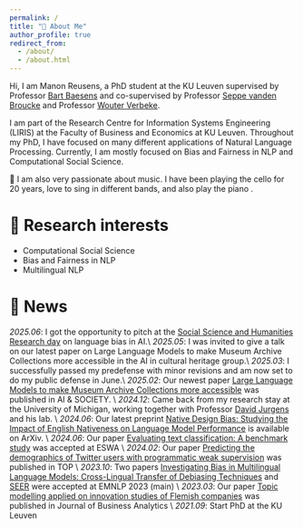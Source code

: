 ```yaml
---
permalink: /
title: "👋 About Me"
author_profile: true
redirect_from: 
  - /about/
  - /about.html
---
```



Hi, I am Manon Reusens, a PhD student at the KU Leuven supervised by Professor [Bart Baesens](https://scholar.google.com/citations?user=IC7ghFwAAAAJ&hl=en&oi=ao) and co-supervised by Professor [Seppe vanden Broucke](https://scholar.google.com/citations?user=uIfUaMMAAAAJ&hl=en&oi=ao) and Professor [Wouter Verbeke](https://scholar.google.com/citations?user=Ckyal8gAAAAJ&hl=en). 

I am part of the Research Centre for Information Systems Engineering (LIRIS) at the Faculty of Business and Economics at KU Leuven. Throughout my PhD, I have focused on many different applications of Natural Language Processing. Currently, I am mostly focused on Bias and Fairness in NLP and Computational Social Science. 

🎵 I am also very passionate about music.  I have been playing the cello for 20 years, love to sing  in different bands, and also play the piano .


🔎 Research interests 
======
* Computational Social Science
* Bias and Fairness in NLP
* Multilingual NLP


📢 News 
======
*2025.06*: I got the opportunity to pitch at the [Social Science and Humanities Research day](https://ghum.kuleuven.be/NL/dag-van-het-onderzoek-hw-2025) on language bias in AI.\\
*2025.05*: I was invited to give a talk on our latest paper on Large Language Models to make Museum Archive Collections more accessible in the AI in cultural heritage group.\\
*2025.03*: I successfully passed my predefense with minor revisions and am now set to do my public defense in June.\\
*2025.02*: Our newest paper [Large Language Models to make Museum Archive Collections more accessible](https://link.springer.com/article/10.1007/s00146-025-02227-8) was published in AI & SOCIETY. \\
*2024.12*: Came back from my research stay at the University of Michigan, working together with Professor [David Jurgens](https://scholar.google.com/citations?user=sGFFr5kAAAAJ&hl=en) and his lab. \\
*2024.06*: Our latest preprint [Native Design Bias: Studying the Impact of English Nativeness on Language Model Performance](https://arxiv.org/pdf/2406.17385) is available on ArXiv. \\
*2024.06*:  Our paper [Evaluating text classification: A benchmark study](https://www.sciencedirect.com/science/article/pii/S0957417424011680) was accepted at ESWA \\
*2024.02*:  Our paper [Predicting the demographics of Twitter users with programmatic weak supervision](https://link.springer.com/article/10.1007/s11750-024-00666-y) was published in TOP \\
*2023.10*:  Two papers [Investigating Bias in Multilingual Language Models: Cross-Lingual Transfer of Debiasing Techniques](https://aclanthology.org/2023.emnlp-main.175/) and [SEER](https://aclanthology.org/2023.emnlp-main.837/) were accepted at EMNLP 2023 (main) \\
*2023.03*:  Our paper [Topic modelling applied on innovation studies of Flemish companies](https://www.tandfonline.com/doi/pdf/10.1080/2573234X.2023.2186274) was published in Journal of Business Analytics  \\
*2021.09*:  Start PhD at the KU Leuven 

